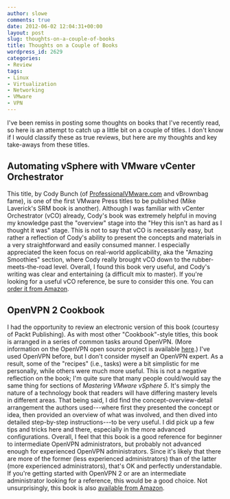 ```yaml
---
author: slowe
comments: true
date: 2012-06-02 12:04:31+00:00
layout: post
slug: thoughts-on-a-couple-of-books
title: Thoughts on a Couple of Books
wordpress_id: 2629
categories:
- Review
tags:
- Linux
- Virtualization
- Networking
- VMware
- VPN
---
```


I've been remiss in posting some thoughts on books that I've recently read, so here is an attempt to catch up a little bit on a couple of titles. I don't know if I would classify these as true reviews, but here are my thoughts and key take-aways from these titles.

## Automating vSphere with VMware vCenter Orchestrator

This title, by Cody Bunch (of [ProfessionalVMware.com](http://professionalvmware.com/) and vBrownbag fame), is one of the first VMware Press titles to be published (Mike Laverick's SRM book is another). Although I was familiar with vCenter Orchestrator (vCO) already, Cody's book was extremely helpful in moving my knowledge past the "overview" stage into the "Hey this isn't as hard as I thought it was" stage. This is not to say that vCO is necessarily easy, but rather a reflection of Cody's ability to present the concepts and materials in a very straightforward and easily consumed manner. I especially appreciated the keen focus on real-world applicability, aka the "Amazing Smoothies" section, where Cody really brought vCO down to the rubber-meets-the-road level. Overall, I found this book very useful, and Cody's writing was clear and entertaining (a difficult mix to master). If you're looking for a useful vCO reference, be sure to consider this one. You can [order it from Amazon](http://www.amazon.com/Automating-vSphere-vCenter-Orchestrator-Technology/dp/0321799917/ref=sr_1_1?ie=UTF8&qid=1338646131&sr=8-1).

## OpenVPN 2 Cookbook

I had the opportunity to review an electronic version of this book (courtesy of Packt Publishing). As with most other "Cookbook"-style titles, this book is arranged in a series of common tasks around OpenVPN. (More information on the OpenVPN open source project is available [here](http://openvpn.net/index.php/open-source.html).) I've used OpenVPN before, but I don't consider myself an OpenVPN expert. As a result, some of the "recipes" (i.e., tasks) were a bit simplistic for me personally, while others were much more useful. This is not a negative reflection on the book; I'm quite sure that many people could/would say the same thing for sections of _Mastering VMware vSphere 5_. It's simply the nature of a technology book that readers will have differing mastery levels in different areas. That being said, I did find the concept-overview-detail arrangement the authors used---where first they presented the concept or idea, then provided an overview of what was involved, and then dived into detailed step-by-step instructions---to be very useful. I did pick up a few tips and tricks here and there, especially in the more advanced configurations. Overall, I feel that this book is a good reference for beginner to intermediate OpenVPN administrators, but probably not advanced enough for experienced OpenVPN administrators. Since it's likely that there are more of the former (less experienced administrators) than of the latter (more experienced administrators), that's OK and perfectly understandable. If you're getting started with OpenVPN 2 or are an intermediate administrator looking for a reference, this would be a good choice. Not unsurprisingly, this book is also [available from Amazon](http://www.amazon.com/OpenVPN-Cookbook-Jan-Just-Keijser/dp/1849510105/ref=sr_1_1?ie=UTF8&qid=1338646807&sr=8-1).
